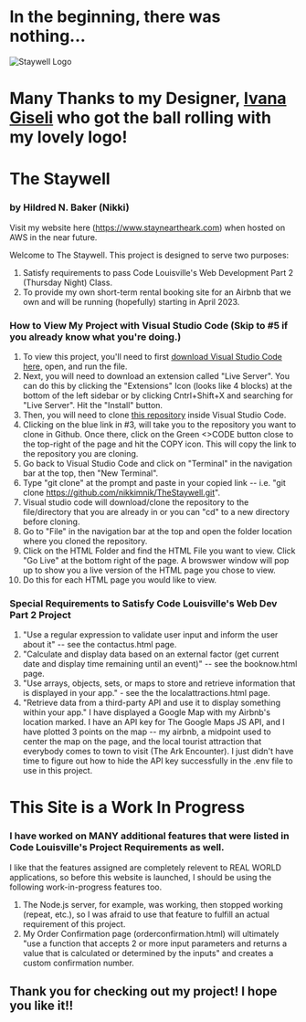 # In the beginning, there was nothing...

![Staywell Logo](./images/staywelllogocreation.jpg)

# Many Thanks to my Designer, [Ivana Giseli](mailto:ivanadesign123@gmail.com) who got the ball rolling with my lovely logo!

# The Staywell

### by Hildred N. Baker (Nikki)

Visit my website here (https://www.stayneartheark.com) when hosted on AWS in the near future.

Welcome to The Staywell. This project is designed to serve two purposes:

1.  Satisfy requirements to pass Code Louisville's Web Development Part 2 (Thursday Night) Class.
2.  To provide my own short-term rental booking site for an Airbnb that we own and will be running (hopefully) starting in April 2023.

### How to View My Project with Visual Studio Code (Skip to #5 if you already know what you're doing.)

1.  To view this project, you'll need to first [download Visual Studio Code here,](https://code.visualstudio.com/download) open, and run the file.
2.  Next, you will need to download an extension called "Live Server". You can do this by clicking the "Extensions" Icon (looks like 4 blocks) at the bottom of the left sidebar or by clicking Cntrl+Shift+X and searching for "Live Server". Hit the "Install" button.
3.  Then, you will need to clone [this repository](https://github.com/nikkimnik/TheStaywell.git) inside Visual Studio Code.
4.  Clicking on the blue link in #3, will take you to the repository you want to clone in Github. Once there, click on the Green <>CODE button close to the top-right of the page and hit the COPY icon. This will copy the link to the repository you are cloning.
5.  Go back to Visual Studio Code and click on "Terminal" in the navigation bar at the top, then "New Terminal".
6.  Type "git clone" at the prompt and paste in your copied link -- i.e. "git clone https://github.com/nikkimnik/TheStaywell.git".
7.  Visual studio code will download/clone the repository to the file/directory that you are already in or you can "cd" to a new directory before cloning.
8.  Go to "File" in the navigation bar at the top and open the folder location where you cloned the repository.
9.  Click on the HTML Folder and find the HTML File you want to view. Click "Go Live" at the bottom right of the page. A browswer window will pop up to show you a live version of the HTML page you chose to view.
10. Do this for each HTML page you would like to view.

### Special Requirements to Satisfy Code Louisville's Web Dev Part 2 Project

1.  "Use a regular expression to validate user input and inform the user about it" -- see the contactus.html page.
2.  "Calculate and display data based on an external factor (get current date and display time remaining until an event)" -- see the booknow.html page.
3.  "Use arrays, objects, sets, or maps to store and retrieve information that is displayed in your app." - see the the localattractions.html page.
4.  "Retrieve data from a third-party API and use it to display something within your app." I have displayed a Google Map with my Airbnb's location marked. I have an API key for The Google Maps JS API, and I have plotted 3 points on the map -- my airbnb, a midpoint used to center the map on the page, and the local tourist attraction that everybody comes to town to visit (The Ark Encounter). I just didn't have time to figure out how to hide the API key successfully in the .env file to use in this project.

# This Site is a Work In Progress

### I have worked on MANY additional features that were listed in Code Louisville's Project Requirements as well.

I like that the features assigned are completely relevent to REAL WORLD applications, so before this website is launched, I should be using the following work-in-progress features too.

1. The Node.js server, for example, was working, then stopped working (repeat, etc.), so I was afraid to use that feature to fulfill an actual requirement of this project.
2. My Order Confirmation page (orderconfirmation.html) will ultimately "use a function that accepts 2 or more input parameters and returns a value that is calculated or determined by the inputs" and creates a custom confirmation number.

## Thank you for checking out my project! I hope you like it!!
